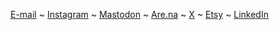 [E-mail](mailto:reubenson@gmail.com) ~ [Instagram](https://www.instagram.com/not_not_reuben) ~ [Mastodon](https://mastodon.social/@sonanze) ~ [Are.na](https://www.are.na/reuben-son) ~ [X](https://twitter.com/not_not_reuben) ~ [Etsy](https://sonceramics.etsy.com/) ~ [LinkedIn](https://www.linkedin.com/in/reubenson/)